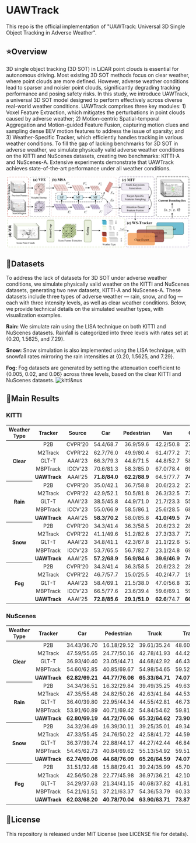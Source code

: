 # UAWTrack

This repo is the official implementation of "UAWTrack: Universal 3D Single Object Tracking in Adverse Weather".


## :star:Overview


3D single object tracking (3D SOT) in LiDAR point clouds is essential for autonomous driving. Most existing 3D SOT methods focus on clear weather, where point clouds are more defined. However, adverse weather conditions lead to sparser and noisier point clouds, significantly degrading tracking performance and posing safety risks. In this study, we introduce UAWTrack, a universal 3D SOT model designed to perform effectively across diverse real-world weather conditions. UAWTrack comprises three key modules: 1) Voxel Feature Extraction, which mitigates the perturbations in point clouds caused by adverse weather; 2) Motion-centric Spatial-temporal Aggregation and Motion-guided Feature Fusion, capturing motion clues and sampling dense BEV motion features to address the issue of sparsity; and 3) Weather-Specific Tracker, which efficiently handles tracking in various weather conditions. To fill the gap of lacking benchmarks for 3D SOT in adverse weather, we simulate physically valid adverse weather conditions on the KITTI and NuScenes datasets, creating two benchmarks: KITTI-A and NuScenes-A. Extensive experiments demonstrate that UAWTrack achieves state-of-the-art performance under all weather conditions.


![UAWTrack](figures/pipeline.png)


## :scroll:Datasets


To address the lack of datasets for 3D SOT under adverse weather conditions, we simulate physically valid weather on the KITTI and NuScenes datasets, generating two new datasets, KITTI-A and NuScenes-A. These datasets include three types of adverse weather — rain, snow, and fog — each with three intensity levels, as well as clear weather conditions. Below, we provide technical details on the simulated weather types, with visualization examples.


**Rain:** We simulate rain using the LISA technique on both KITTI and NuScenes datasets. Rainfall is categorized into three levels with rates set at {0.20, 1.5625, and 7.29}.


**Snow:** Snow simulation is also implemented using the LISA technique, with snowfall rates mirroring the rain intensities at {0.20, 1.5625, and 7.29}.


**Fog:** Fog datasets are generated by setting the attenuation coefficient to {0.005, 0.02, and 0.06} across three levels, based on the clear KITTI and NuScenes datasets.
![kitti&nus](figures/dataset.png)


## :crown:Main Results
### KITTI
<table>
<thead>
<tr>
<th align="center">Weather Type</th>
<th align="center">Tracker</th>
<th align="center">Source</th>
<th align="center">Car</th>
<th align="center">Pedestrian</th>
<th align="center">Van</th>
<th align="center">Cyclist</th>
<th align="center">Mean</th>
<th align="center">Mean by Category</th>
</tr>
</thead>
  
<tr>
<th align="center" rowspan="5" nowrap="nowrap">Clear</th>
<td align="center">P2B</td>
<td align="center">CVPR'20</td>
<td align="center">54.4/68.7</td>
<td align="center">36.9/59.6</td>
<td align="center">42.2/50.8</td>
<td align="center">27.9/37.7</td>
<td align="center">45.2/62.5</td>
<td align="center">40.4/54.2</td>
</tr>
<tr>
<td align="center">M2Track</td>
<td align="center">CVPR'22</td>
<td align="center">62.7/76.0</td>
<td align="center">49.9/80.4</td>
<td align="center">61.4/77.2</td>
<td align="center">73.1/93.4</td>
<td align="center">57.3/78.4</td>
<td align="center">61.8/81.8</td>
</tr>
<tr>
<td align="center">GLT-T</td>
<td align="center">AAAI'23</td>
<td align="center">66.3/79.3</td>
<td align="center">44.8/71.5</td>
<td align="center">44.8/52.7</td>
<td align="center">58.3/87.8</td>
<td align="center">54.9/73.8</td>
<td align="center">53.5/72.9</td>
</tr>
<tr>
<td align="center">MBPTrack</td>
<td align="center">ICCV'23</td>
<td align="center">70.6/81.3</td>
<td align="center">58.3/85.0</td>
<td align="center">67.0/78.4</td>
<td align="center">69.6/93.0</td>
<td align="center">64.9/82.9</td>
<td align="center">66.4/84.4</td>
</tr>
<tr>
<td align="center"><b>UAWTrack</b></td>
<td align="center">AAAI'25</td>
<td align="center"><b>71.8/84.0</b></td>
<td align="center"><b>62.2/88.9</b></td>
<td align="center">64.5/77.7</td>
<td align="center"><b>74.8/94.1</b></td>
<td align="center"><b>67.1/85.8</b></td>
<td align="center"><b>68.3/86.1</b></td>
</tr>
  
<tr> 
<th align="center" rowspan="5" nowrap="nowrap">Rain</th>
<td align="center">P2B</td>
<td align="center">CVPR'20</td>
<td align="center">35.0/42.1</td>
<td align="center">36.7/58.8</td>
<td align="center">20.6/23.2</td>
<td align="center">27.5/38.0</td>
<td align="center">34.3/47.6</td>
<td align="center">30.0/40.5</td>
</tr>
<tr>
<td align="center">M2Track</td>
<td align="center">CVPR'22</td>
<td align="center">42.9/52.1</td>
<td align="center">50.5/81.8</td>
<td align="center">26.3/32.5</td>
<td align="center">73.4/93.5</td>
<td align="center">45.4/64.1</td>
<td align="center">45.4/64.1</td>
</tr>
<tr>
<td align="center">GLT-T</td>
<td align="center">AAAI'23</td>
<td align="center">38.5/45.8</td>
<td align="center">44.9/71.0</td>
<td align="center">21.7/23.3</td>
<td align="center">55.9/84.2</td>
<td align="center">40.2/55.6</td>
<td align="center">40.2/55.6</td>
</tr>
<tr>
<td align="center">MBPTrack</td>
<td align="center">ICCV'23</td>
<td align="center">55.0/66.9</td>
<td align="center">58.5/86.1</td>
<td align="center">25.6/28.5</td>
<td align="center">68.9/92.8</td>
<td align="center">54.2/72.4</td>
<td align="center">52.0/68.6</td>
</tr>
<tr>
<td align="center"><b>UAWTrack</b></td>
<td align="center">AAAI'25</td>
<td align="center"><b>58.3/70.2</b></td>
<td align="center">58.0/85.8</td>
<td align="center"><b>41.0/49.5</b></td>
<td align="center"><b>74.5/94.1</b></td>
<td align="center"><b>57.0/75.6</b></td>
<td align="center"><b>60.3/74.9</b></td>
</tr>

<tr> 
<th align="center" rowspan="5" nowrap="nowrap">Snow</th>
<td align="center">P2B</td>
<td align="center">CVPR'20</td>
<td align="center">34.3/41.4</td>
<td align="center">36.3/58.5</td>
<td align="center">20.6/23.2</td>
<td align="center">28.7/39.4</td>
<td align="center">33.8/47.1</td>
<td align="center">30.0/40.6</td>
</tr>
<tr>
<td align="center">M2Track</td>
<td align="center">CVPR'22</td>
<td align="center">41.1/49.6</td>
<td align="center">51.2/82.6</td>
<td align="center">27.3/33.7</td>
<td align="center">72.5/93.2</td>
<td align="center">44.9/63.4</td>
<td align="center">48.0/64.8</td>
</tr>
<tr>
<td align="center">GLT-T</td>
<td align="center">AAAI'23</td>
<td align="center">34.8/41.1</td>
<td align="center">42.3/67.8</td>
<td align="center">21.1/22.6</td>
<td align="center">57.4/87.4</td>
<td align="center">37.3/52.0</td>
<td align="center">38.9/54.7</td>
</tr>
<tr>
<td align="center">MBPTrack</td>
<td align="center">ICCV'23</td>
<td align="center">53.7/65.5</td>
<td align="center">56.7/82.7</td>
<td align="center">23.1/24.8</td>
<td align="center">69.1/92.9</td>
<td align="center">52.6/69.6</td>
<td align="center">50.7/66.5</td>
</tr>
<tr>
<td align="center"><b>UAWTrack</b></td>
<td align="center">AAAI'25</td>
<td align="center"><b>57.2/68.9</b></td>
<td align="center"><b>56.9/84.6</b></td>
<td align="center"><b>39.6/46.9</b></td>
<td align="center"><b>74.3/94.0</b></td>
<td align="center"><b>55.9/74.3</b></td>
<td align="center"><b>57.0/73.6</b></td>
</tr>

<tr> 
<th align="center" rowspan="5" nowrap="nowrap">Fog</th>
<td align="center">P2B</td>
<td align="center">CVPR'20</td>
<td align="center">34.3/41.4</td>
<td align="center">36.3/58.5</td>
<td align="center">20.6/23.2</td>
<td align="center">28.7/39.4</td>
<td align="center">33.8/47.1</td>
<td align="center">30.0/40.6</td>
</tr>
<tr>
<td align="center">M2Track</td>
<td align="center">CVPR'22</td>
<td align="center">46.7/57.7</td>
<td align="center">15.0/25.5</td>
<td align="center">40.2/47.7</td>
<td align="center">19.9/24.8</td>
<td align="center">31.8/42.2</td>
<td align="center">30.5/38.9</td>
</tr>
<tr>
<td align="center">GLT-T</td>
<td align="center">AAAI'23</td>
<td align="center">58.4/69.1</td>
<td align="center">21.5/38.0</td>
<td align="center">47.0/56.8</td>
<td align="center">32.7/50.4</td>
<td align="center">40.9/54.1</td>
<td align="center">53.7/53.6</td>
</tr>
<tr>
<td align="center">MBPTrack</td>
<td align="center">ICCV'23</td>
<td align="center">66.5/77.6</td>
<td align="center">23.6/39.4</td>
<td align="center">59.6/69.1</td>
<td align="center">59.7/84.0</td>
<td align="center">47.2/60.5</td>
<td align="center">52.3/67.5</td>
</tr>
<tr>
<td align="center"><b>UAWTrack</b></td>
<td align="center">AAAI'25</td>
<td align="center"><b>72.8/85.6</b></td>
<td align="center"><b>29.1/51.0</b></td>
<td align="center"><b>62.6</b>/74.7</td>
<td align="center"><b>66.4/90.1</b></td>
<td align="center"><b>52.8/69.8</b></td>
<td align="center"><b>57.7/75.3</b></td>
</tr>
</table>


### NuScenes
<table>
<thead>
<tr>
<th align="center">Weather Type</th>
<th align="center">Tracker</th>
<th align="center">Car</th>
<th align="center">Pedestrian</th>
<th align="center">Truck</th>
<th align="center">Trailer</th>
<th align="center">Bus</th>
<th align="center">Mean</th>
<th align="center">Mean by Category</th>
</tr>
</thead>
  
<tr>
<th align="center" rowspan="5" nowrap="nowrap">Clear</th>
<td align="center">P2B</td>
<td align="center">34.43/36.70</td>
<td align="center">16.18/29.52</td>
<td align="center">39.61/35.24</td>
<td align="center">48.60/35.62</td>
<td align="center">36.54/29.02</td>
<td align="center">30.32/34.27</td>
<td align="center">35.07/33.22</td>
</tr>
<tr>
<td align="center">M2Track</td>
<td align="center">47.59/55.65</td>
<td align="center">24.77/50.16</td>
<td align="center">42.78/41.93</td>
<td align="center">44.42/34.40</td>
<td align="center">42.78/41.93</td>
<td align="center">40.21/51.27</td>
<td align="center">39.38/42.60</td>
</tr>
<tr>
<td align="center">GLT-T</td>
<td align="center">36.93/40.40</td>
<td align="center">23.05/44.71</td>
<td align="center">44.68/42.92</td>
<td align="center">46.43/37.92</td>
<td align="center">39.99/33.46</td>
<td align="center">34.24/41.67</td>
<td align="center">38.22/39.88</td>
</tr>
<tr>
<td align="center">MBPTrack</td>
<td align="center">54.60/62.85</td>
<td align="center">40.85/69.67</td>
<td align="center">54.98/54.65</td>
<td align="center">59.52/47.88</td>
<td align="center">55.32/50.43</td>
<td align="center">50.91/63.09</td>
<td align="center">53.05/57.10</td>
</tr>
<tr>
<td align="center"><b>UAWTrack</b></td>
<td align="center"><b>62.82/69.21</b></td>
<td align="center"><b>44.77/76.06</b></td>
<td align="center"><b>65.33/64.71</b></td>
<td align="center"><b>74.07/70.60</b></td>
<td align="center"><b>59.40/52.30</b></td>
<td align="center"><b>58.23/70.24</b></td>
<td align="center"><b>61.26/66.58</b></td>
</tr>
  
<tr> 
<th align="center" rowspan="5" nowrap="nowrap">Rain</th>
<td align="center">P2B</td>
<td align="center">34.34/36.51</td>
<td align="center">16.32/29.84</td>
<td align="center">39.49/35.25</td>
<td align="center">49.63/37.18</td>
<td align="center">36.74/28.84</td>
<td align="center">30.33/34.30</td>
<td align="center">35.30/33.52</td>
</tr>
<tr>
<td align="center">M2Track</td>
<td align="center">47.35/55.48</td>
<td align="center">24.82/50.26</td>
<td align="center">42.63/41.84</td>
<td align="center">44.53/34.76</td>
<td align="center">42.63/41.84</td>
<td align="center">40.09/51.22</td>
<td align="center">39.38/42.78</td>
</tr>
<tr>
<td align="center">GLT-T</td>
<td align="center">36.40/39.80</td>
<td align="center">22.95/44.34</td>
<td align="center">44.55/42.81</td>
<td align="center">46.73/38.82</td>
<td align="center">39.58/32.95</td>
<td align="center">33.91/41.23</td>
<td align="center">38.04/39.74</td>
</tr>
<tr>
<td align="center">MBPTrack</td>
<td align="center">53.91/60.89</td>
<td align="center">40.71/69.42</td>
<td align="center">54.84/54.62</td>
<td align="center">59.81/48.04</td>
<td align="center">55.16/50.08</td>
<td align="center">55.16/50.08</td>
<td align="center">52.89/56.61</td>
</tr>
<tr>
<td align="center"><b>UAWTrack</b></td>
<td align="center"><b>62.80/69.19</b></td>
<td align="center"><b>44.72/76.06</b></td>
<td align="center"><b>65.32/64.62</b></td>
<td align="center"><b>73.90/70.41</b></td>
<td align="center"><b>59.14/52.10</b></td>
<td align="center"><b>58.19/70.21</b></td>
<td align="center"><b>61.18/66.48</b></td>
</tr>

<tr> 
<th align="center" rowspan="5" nowrap="nowrap">Snow</th>
<td align="center">P2B</td>
<td align="center">34.32/36.49</td>
<td align="center">16.39/30.11</td>
<td align="center">39.25/35.01</td>
<td align="center">49.34/36.64</td>
<td align="center">35.75/28.01</td>
<td align="center">30.28/34.30</td>
<td align="center">35.01/33.25</td>
</tr>
<tr>
<td align="center">M2Track</td>
<td align="center">47.33/55.45</td>
<td align="center">24.76/50.22</td>
<td align="center">42.58/41.72</td>
<td align="center">44.59/34.84</td>
<td align="center">42.58/41.72</td>
<td align="center">40.05/51.17</td>
<td align="center">39.30/42.62</td>
</tr>
<tr>
<td align="center">GLT-T</td>
<td align="center">36.37/39.74</td>
<td align="center">22.88/44.17</td>
<td align="center">44.27/42.44</td>
<td align="center">46.84/38.55</td>
<td align="center">39.26/32.74</td>
<td align="center">33.84/41.10</td>
<td align="center">37.92/39.53</td>
</tr>
<tr>
<td align="center">MBPTrack</td>
<td align="center">54.45/62.73</td>
<td align="center">40.84/69.62</td>
<td align="center">55.13/54.92</td>
<td align="center">59.51/47.81</td>
<td align="center">55.17/50.23</td>
<td align="center">50.84/63.04</td>
<td align="center">53.02/57.06</td>
</tr>
<tr>
<td align="center"><b>UAWTrack</b></td>
<td align="center"><b>62.74/69.06</b></td>
<td align="center"><b>44.68/76.09</b></td>
<td align="center"><b>65.26/64.59</b></td>
<td align="center"><b>74.07/70.62</b></td>
<td align="center"><b>59.00/51.98</b></td>
<td align="center"><b>58.14/70.15</b></td>
<td align="center"><b>61.15/66.47</b></td>
</tr>

<tr> 
<th align="center" rowspan="5" nowrap="nowrap">Fog</th>
<td align="center">P2B</td>
<td align="center">31.51/32.48</td>
<td align="center">15.88/29.41</td>
<td align="center">39.24/35.99</td>
<td align="center">45.70/35.79</td>
<td align="center">35.03/27.53</td>
<td align="center">28.47/31.99</td>
<td align="center">33.47/32.24</td>
</tr>
<tr>
<td align="center">M2Track</td>
<td align="center">42.56/50.28</td>
<td align="center">22.77/45.98</td>
<td align="center">36.97/36.21</td>
<td align="center">42.10/32.61</td>
<td align="center">36.97/36.21</td>
<td align="center">36.08/46.36</td>
<td align="center">35.76/38.56</td>
</tr>
<tr>
<td align="center">GLT-T</td>
<td align="center">34.29/37.63</td>
<td align="center">21.34/41.15</td>
<td align="center">40.68/37.82</td>
<td align="center">41.81/32.25</td>
<td align="center">35.17/28.92</td>
<td align="center">31.60/38.28</td>
<td align="center">34.66/35.55</td>
</tr>
<tr>
<td align="center">MBPTrack</td>
<td align="center">54.21/61.51</td>
<td align="center">37.21/63.37</td>
<td align="center">54.36/53.79</td>
<td align="center">60.33/50.22</td>
<td align="center">52.67/47.59</td>
<td align="center">49.55/60.47</td>
<td align="center">51.76/55.30</td>
</tr>
<tr>
<td align="center"><b>UAWTrack</b></td>
<td align="center"><b>62.03/68.20</b></td>
<td align="center"><b>40.78/70.04</b></td>
<td align="center"><b>63.90/63.71</b></td>
<td align="center"><b>73.87/70.49</b></td>
<td align="center"><b>56.03/49.65</b></td>
<td align="center"><b>55.94/67.80</b></td>
<td align="center"><b>59.32/64.42</b></td>
</tr>
</table>

## :calendar:License
This repository is released under MIT License (see LICENSE file for details).
